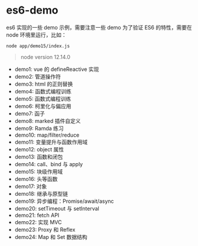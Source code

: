 # es6-demo

es6 实现的一些 demo 示例，需要注意一些 demo 为了验证 ES6 的特性，需要在 node 环境里运行，比如：

```
node app/demo15/index.js
```

> node version 12.14.0

- demo1: vue 的 defineReactive 实现
- demo2: 管道操作符
- demo3: html 的正则替换
- demo4: 函数式编程训练
- demo5: 函数式编程训练
- demo6: 柯里化与偏应用
- demo7: 函子
- demo8: marked 插件自定义
- demo9: Ramda 练习
- demo10: map/filter/reduce
- demo11: 变量提升与函数作用域
- demo12: object 属性
- demo13: 函数和闭包
- demo14: call、bind 与 apply
- demo15: 块级作用域
- demo16: 头等函数
- demo17: 对象
- demo18: 继承与原型链
- demo19: 异步编程：Promise/await/async
- demo20: setTimeout 与 setInterval
- demo21: fetch API
- demo22: 实现 MVC
- demo23: Proxy 和 Reflex
- demo24: Map 和 Set 数据结构
